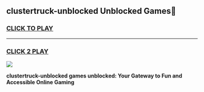 
## clustertruck-unblocked Unblocked Games👋
<h3>
<a href="https://news.freeplayer.one?title=clustertruck-unblocked&ref=16F">CLICK TO PLAY</a></h3>
<hr>

<h3>
<a href="https://news.freeplayer.one?title=clustertruck-unblocked&ref=16F">CLICK 2 PLAY</a>
  
</h3>

<a href="https://news.freeplayer.one?title=clustertruck-unblocked&ref=16F/"><img src="https://clearcache.store/games.png"></a>


**clustertruck-unblocked games unblocked: Your Gateway to Fun and Accessible Online Gaming**
